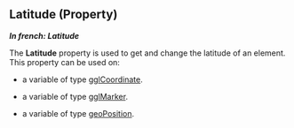 
## Latitude (Property)

***In french: Latitude***
	



<a name="XUse"></a>
<a name="Use"></a>
<a name="description"></a>
The **Latitude** property is used to get and change the latitude of an element. This property can be used on:

- a variable of type [gglCoordinate](../WDLang5/1000017489.md).

- a variable of type [gglMarker](../WDLang5/1000017442.md).

- a variable of type [geoPosition](../WDLang3/1000019191.md).




